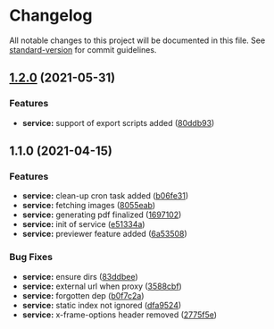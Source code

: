 # Changelog

All notable changes to this project will be documented in this file. See [standard-version](https://github.com/conventional-changelog/standard-version) for commit guidelines.

## [1.2.0](https://gitlab.coko.foundation/cokoapps/pagedjs/compare/v1.1.0...v1.2.0) (2021-05-31)


### Features

* **service:** support of export scripts added ([80ddb93](https://gitlab.coko.foundation/cokoapps/pagedjs/commit/80ddb9355ffb633aa1193f38482bcff9385d975e))

## 1.1.0 (2021-04-15)


### Features

* **service:** clean-up cron task added ([b06fe31](https://gitlab.coko.foundation/cokoapps/pagedjs/commit/b06fe31e75b3e54a8b2e316cd412224e8438a42d))
* **service:** fetching images ([8055eab](https://gitlab.coko.foundation/cokoapps/pagedjs/commit/8055eab13d6d3ae464393ef07f7a35a0da26394a))
* **service:** generating pdf finalized ([1697102](https://gitlab.coko.foundation/cokoapps/pagedjs/commit/16971026109f42b4f5a90cd81e379bde5f40574f))
* **service:** init of service ([e51334a](https://gitlab.coko.foundation/cokoapps/pagedjs/commit/e51334aa6cf29c714cebfaa0a6b671e44276a203))
* **service:** previewer feature added ([6a53508](https://gitlab.coko.foundation/cokoapps/pagedjs/commit/6a5350804e8ebd53ed4001991d6e805a85168186))


### Bug Fixes

* **service:** ensure dirs ([83ddbee](https://gitlab.coko.foundation/cokoapps/pagedjs/commit/83ddbee7056b9b50e984a28d299048ba4c2f6d19))
* **service:** external url when proxy ([3588cbf](https://gitlab.coko.foundation/cokoapps/pagedjs/commit/3588cbfa36afa991ab45fd227c0fbc0b189e99f7))
* **service:** forgotten dep ([b0f7c2a](https://gitlab.coko.foundation/cokoapps/pagedjs/commit/b0f7c2a3fcf77259c228035338670b2bb707516a))
* **service:** static index not ignored ([dfa9524](https://gitlab.coko.foundation/cokoapps/pagedjs/commit/dfa95240a26e5561ca32a930cbe3520e67f933de))
* **service:** x-frame-options header removed ([2775f5e](https://gitlab.coko.foundation/cokoapps/pagedjs/commit/2775f5e6f8b3084b7680fdccdbf2224eb42ac32a))
